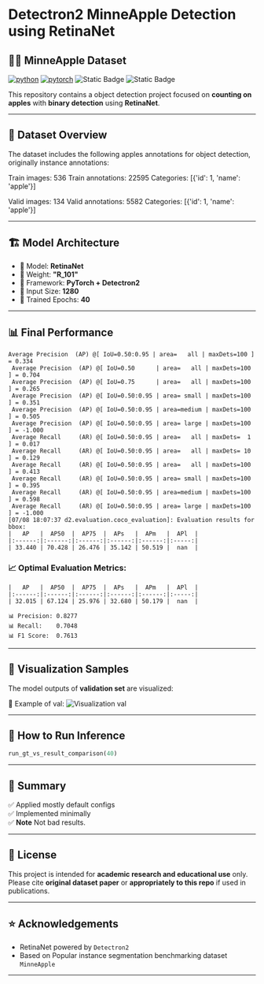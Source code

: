 # Detectron2 MinneApple Detection using RetinaNet

## 🍎🍏 MinneApple Dataset 

[![python](https://img.shields.io/badge/Python-3.11-3776AB.svg?style=flat&logo=python&logoColor=white)](https://www.python.org)
[![pytorch](https://img.shields.io/badge/PyTorch-2.6.0-EE4C2C.svg?style=flat&logo=pytorch)](https://pytorch.org)
![Static Badge](https://img.shields.io/badge/Object-Detection-cyan)
![Static Badge](https://img.shields.io/badge/Detectron2-blue)

This repository contains a object detection project focused on **counting on apples** with **binary detection** using **RetinaNet**.

---

## 🧭 Dataset Overview

The dataset includes the following apples annotations for object detection, originally instance annotations:

Train images: 536
Train annotations: 22595
Categories: [{'id': 1, 'name': 'apple'}]

Valid images: 134
Valid annotations: 5582
Categories: [{'id': 1, 'name': 'apple'}]

---

## 🏗️ Model Architecture

- 🔷 Model: **RetinaNet**
- 🔷 Weight: **"R_101"**
- 🔷 Framework: **PyTorch + Detectron2**
- 🔷 Input Size: **1280**
- 🔷 Trained Epochs: **40**

---

## 📊 Final Performance
```
Average Precision  (AP) @[ IoU=0.50:0.95 | area=   all | maxDets=100 ] = 0.334
 Average Precision  (AP) @[ IoU=0.50      | area=   all | maxDets=100 ] = 0.704
 Average Precision  (AP) @[ IoU=0.75      | area=   all | maxDets=100 ] = 0.265
 Average Precision  (AP) @[ IoU=0.50:0.95 | area= small | maxDets=100 ] = 0.351
 Average Precision  (AP) @[ IoU=0.50:0.95 | area=medium | maxDets=100 ] = 0.505
 Average Precision  (AP) @[ IoU=0.50:0.95 | area= large | maxDets=100 ] = -1.000
 Average Recall     (AR) @[ IoU=0.50:0.95 | area=   all | maxDets=  1 ] = 0.017
 Average Recall     (AR) @[ IoU=0.50:0.95 | area=   all | maxDets= 10 ] = 0.129
 Average Recall     (AR) @[ IoU=0.50:0.95 | area=   all | maxDets=100 ] = 0.413
 Average Recall     (AR) @[ IoU=0.50:0.95 | area= small | maxDets=100 ] = 0.395
 Average Recall     (AR) @[ IoU=0.50:0.95 | area=medium | maxDets=100 ] = 0.598
 Average Recall     (AR) @[ IoU=0.50:0.95 | area= large | maxDets=100 ] = -1.000
[07/08 18:07:37 d2.evaluation.coco_evaluation]: Evaluation results for bbox: 
|   AP   |  AP50  |  AP75  |  APs   |  APm   |  APl  |
|:------:|:------:|:------:|:------:|:------:|:-----:|
| 33.440 | 70.428 | 26.476 | 35.142 | 50.519 |  nan  |
```

### 📈 Optimal Evaluation Metrics:
```
|   AP   |  AP50  |  AP75  |  APs   |  APm   |  APl  |
|:------:|:------:|:------:|:------:|:------:|:-----:|
| 32.015 | 67.124 | 25.976 | 32.680 | 50.179 |  nan  |

📊 Precision: 0.8277
📊 Recall:    0.7048
📊 F1 Score:  0.7613
```

---

## 🎨 Visualization Samples

The model outputs of **validation set** are visualized:

📌 Example of val:
![Visualization val](MinneApple-val-results.png)  

---

## 🚀 How to Run Inference
```python
run_gt_vs_result_comparison(40) 
```

---

## 🔑 Summary

✅ Applied mostly default configs  
✅ Implemented minimally  
✅ **Note** Not bad results.

---

## 📄 License

This project is intended for **academic research and educational use** only. Please cite **original dataset paper** or **appropriately to this repo** if used in publications.

---

## ⭐ Acknowledgements

- RetinaNet powered by `Detectron2`
- Based on Popular instance segmentation benchmarking dataset `MinneApple`

---
